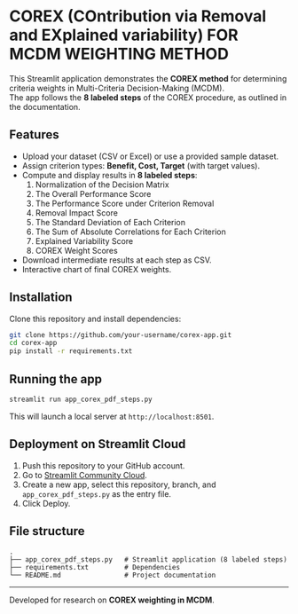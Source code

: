 # COREX (COntribution via Removal and EXplained variability) FOR MCDM WEIGHTING METHOD

This Streamlit application demonstrates the **COREX method** for determining criteria weights in Multi-Criteria Decision-Making (MCDM).  
The app follows the **8 labeled steps** of the COREX procedure, as outlined in the documentation.

## Features
- Upload your dataset (CSV or Excel) or use a provided sample dataset.
- Assign criterion types: **Benefit, Cost, Target** (with target values).
- Compute and display results in **8 labeled steps**:
  1. Normalization of the Decision Matrix  
  2. The Overall Performance Score  
  3. The Performance Score under Criterion Removal  
  4. Removal Impact Score  
  5. The Standard Deviation of Each Criterion  
  6. The Sum of Absolute Correlations for Each Criterion  
  7. Explained Variability Score  
  8. COREX Weight Scores  
- Download intermediate results at each step as CSV.
- Interactive chart of final COREX weights.

## Installation

Clone this repository and install dependencies:

```bash
git clone https://github.com/your-username/corex-app.git
cd corex-app
pip install -r requirements.txt
```

## Running the app

```bash
streamlit run app_corex_pdf_steps.py
```

This will launch a local server at `http://localhost:8501`.

## Deployment on Streamlit Cloud

1. Push this repository to your GitHub account.
2. Go to [Streamlit Community Cloud](https://share.streamlit.io/).
3. Create a new app, select this repository, branch, and `app_corex_pdf_steps.py` as the entry file.
4. Click Deploy.

## File structure

```
.
├── app_corex_pdf_steps.py   # Streamlit application (8 labeled steps)
├── requirements.txt         # Dependencies
└── README.md                # Project documentation
```

---
Developed for research on **COREX weighting in MCDM**.
